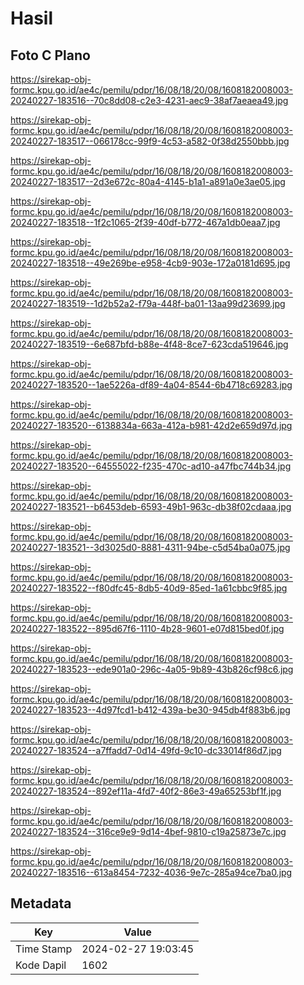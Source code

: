 # Hasil

## Foto C Plano

https://sirekap-obj-formc.kpu.go.id/ae4c/pemilu/pdpr/16/08/18/20/08/1608182008003-20240227-183516--70c8dd08-c2e3-4231-aec9-38af7aeaea49.jpg

https://sirekap-obj-formc.kpu.go.id/ae4c/pemilu/pdpr/16/08/18/20/08/1608182008003-20240227-183517--066178cc-99f9-4c53-a582-0f38d2550bbb.jpg

https://sirekap-obj-formc.kpu.go.id/ae4c/pemilu/pdpr/16/08/18/20/08/1608182008003-20240227-183517--2d3e672c-80a4-4145-b1a1-a891a0e3ae05.jpg

https://sirekap-obj-formc.kpu.go.id/ae4c/pemilu/pdpr/16/08/18/20/08/1608182008003-20240227-183518--1f2c1065-2f39-40df-b772-467a1db0eaa7.jpg

https://sirekap-obj-formc.kpu.go.id/ae4c/pemilu/pdpr/16/08/18/20/08/1608182008003-20240227-183518--49e269be-e958-4cb9-903e-172a0181d695.jpg

https://sirekap-obj-formc.kpu.go.id/ae4c/pemilu/pdpr/16/08/18/20/08/1608182008003-20240227-183519--1d2b52a2-f79a-448f-ba01-13aa99d23699.jpg

https://sirekap-obj-formc.kpu.go.id/ae4c/pemilu/pdpr/16/08/18/20/08/1608182008003-20240227-183519--6e687bfd-b88e-4f48-8ce7-623cda519646.jpg

https://sirekap-obj-formc.kpu.go.id/ae4c/pemilu/pdpr/16/08/18/20/08/1608182008003-20240227-183520--1ae5226a-df89-4a04-8544-6b4718c69283.jpg

https://sirekap-obj-formc.kpu.go.id/ae4c/pemilu/pdpr/16/08/18/20/08/1608182008003-20240227-183520--6138834a-663a-412a-b981-42d2e659d97d.jpg

https://sirekap-obj-formc.kpu.go.id/ae4c/pemilu/pdpr/16/08/18/20/08/1608182008003-20240227-183520--64555022-f235-470c-ad10-a47fbc744b34.jpg

https://sirekap-obj-formc.kpu.go.id/ae4c/pemilu/pdpr/16/08/18/20/08/1608182008003-20240227-183521--b6453deb-6593-49b1-963c-db38f02cdaaa.jpg

https://sirekap-obj-formc.kpu.go.id/ae4c/pemilu/pdpr/16/08/18/20/08/1608182008003-20240227-183521--3d3025d0-8881-4311-94be-c5d54ba0a075.jpg

https://sirekap-obj-formc.kpu.go.id/ae4c/pemilu/pdpr/16/08/18/20/08/1608182008003-20240227-183522--f80dfc45-8db5-40d9-85ed-1a61cbbc9f85.jpg

https://sirekap-obj-formc.kpu.go.id/ae4c/pemilu/pdpr/16/08/18/20/08/1608182008003-20240227-183522--895d67f6-1110-4b28-9601-e07d815bed0f.jpg

https://sirekap-obj-formc.kpu.go.id/ae4c/pemilu/pdpr/16/08/18/20/08/1608182008003-20240227-183523--ede901a0-296c-4a05-9b89-43b826cf98c6.jpg

https://sirekap-obj-formc.kpu.go.id/ae4c/pemilu/pdpr/16/08/18/20/08/1608182008003-20240227-183523--4d97fcd1-b412-439a-be30-945db4f883b6.jpg

https://sirekap-obj-formc.kpu.go.id/ae4c/pemilu/pdpr/16/08/18/20/08/1608182008003-20240227-183524--a7ffadd7-0d14-49fd-9c10-dc33014f86d7.jpg

https://sirekap-obj-formc.kpu.go.id/ae4c/pemilu/pdpr/16/08/18/20/08/1608182008003-20240227-183524--892ef11a-4fd7-40f2-86e3-49a65253bf1f.jpg

https://sirekap-obj-formc.kpu.go.id/ae4c/pemilu/pdpr/16/08/18/20/08/1608182008003-20240227-183524--316ce9e9-9d14-4bef-9810-c19a25873e7c.jpg

https://sirekap-obj-formc.kpu.go.id/ae4c/pemilu/pdpr/16/08/18/20/08/1608182008003-20240227-183516--613a8454-7232-4036-9e7c-285a94ce7ba0.jpg


## Metadata

| Key        | Value               |
| ---------- | ------------------- |
| Time Stamp | 2024-02-27 19:03:45 |
| Kode Dapil | 1602                |



